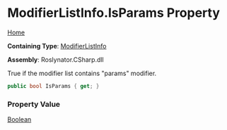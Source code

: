 # ModifierListInfo\.IsParams Property

[Home](../../../../../README.md)

**Containing Type**: [ModifierListInfo](../README.md)

**Assembly**: Roslynator\.CSharp\.dll

  
True if the modifier list contains "params" modifier\.

```csharp
public bool IsParams { get; }
```

### Property Value

[Boolean](https://docs.microsoft.com/en-us/dotnet/api/system.boolean)

